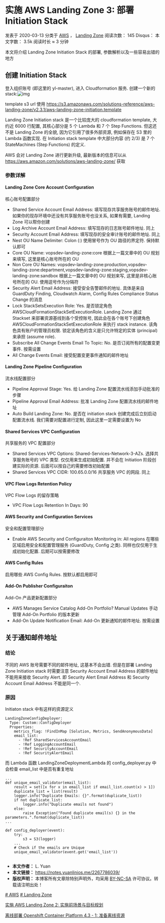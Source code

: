 # 实施 AWS Landing Zone 3: 部署 Initiation Stack

 发表于 2020-03-13 分类于 [AWS](https://notes.yuanlinios.me/categories/AWS/) ， [Landing Zone](https://notes.yuanlinios.me/categories/AWS/Landing-Zone/) 阅读次数： 145 Disqus： 本文字数： 3.5k 阅读时长 ≈ 3 分钟

本文将介绍 Landing Zone Initiation Stack 的部署, 参数解析以及一些容易出错的地方



## 创建 Initiation Stack

登入组织账号 (即这里的 yl-master), 进入 Cloudformation 服务. 创建一个新的 stack:![img](https://notes.yuanlinios.me/2267786039/create-initiation-stack.png)

template s3 url 使用 https://s3.amazonaws.com/solutions-reference/aws-landing-zone/v2.3.1/aws-landing-zone-initiation.template

Landing Zone Initiation stack 是一个比较庞大的 cloudformation template, 大约近 6000 行配置, 其核心部分是 5 个 Lambda 和 7 个 Step Functions. 但这还不是 Landing Zone 的全貌, 因为它引用了很多外部资源, 例如保存在 S3 里的 Lambda 函数实现. 在 Initiation stack template 中大部分内容 (约 2/3) 是 7 个 StateMachines (Step Functions) 的定义.

AWS 会对 Landing Zone 进行更新升级, 最新版本的信息可以从 https://aws.amazon.com/solutions/aws-landing-zone/ 获取

### 参数详解

#### Landing Zone Core Account Configuration

核心账号配置部分

- Shared Service Account Email Address: 填写现存共享服务账号的邮件地址. 如果你的现存环境中还没有共享服务账号也没关系, 如果有需要, Landing Zone 可以帮你创建
- Log Archive Account Email Address: 填写现存的日志账号邮件地址. 同上
- Security Account Email Address: 填写现存的安全审计账号的邮件地址. 同上
- Nest OU Name Delimiter: Colon (:) 使用冒号作为 OU 路径的界定符. 保持默认即可
- Core OU Name: vopsdev-landing-zone:core 根据上一篇文章中的 OU 规划来填写, 这里是核心账号所在的 OU
- Non Core OU Names: vopsdev-landing-zone:production,vopsdev-landing-zone:department,vopsdev-landing-zone:staging,vopsdev-landing-zone:sandbox 根据上一篇文章中的 OU 规划来写, 这里是非核心账号所在的 OU. 使用逗号作为分隔符
- Security Alert Email Address: 接受安全告警邮件的地址. 具体是来自 GuardDuty Finding, Cloudwatch Alarm, Config Rules Compliance Status Change 的消息
- Lock StackSetsExecution Role: Yes. 是否锁定角色 AWSCloudFormationStackSetExecutionRole. Landing Zone 通过 Stackset 来部署资源基线到各个受控账号, 因此会在各个账号下创建角色 AWSCloudFormationStackSetExecutionRole 来执行 stack instance. 该角色具有账户的管理员权限. 锁定该角色的含义是只允许特定的实体 (principal) 来承担 (assume role).
- Subscribe All Change Events Email To Topic: No. 是否订阅所有的配置变更事件. 按需设置
- All Change Events Email: 接受配置变更事件通知的邮件地址

#### Landing Zone Pipeline Configuration

流水线配置部分

- Pipeline Approval Stage: Yes. 给 Landing Zone 配置流水线添加手动批准的步骤
- Pipeline Approval Email Address: 批准 Landing Zone 配置流水线的邮件地址
- Auto Build Landing Zone: No. 是否在 initiation stack 创建完成后立刻启动配置流水线. 我们需要对配置进行定制, 因此这里一定需要设置为 No

#### Shared Services VPC Configuration

共享服务的 VPC 配置部分

- Shared Services VPC Options: Shared-Services-Network-3-AZs. 选择共享服务账号的 VPC 类型. 仅仅用来生成初始配置. 并不会在 Initiation 阶段创建实际的资源. 后面可以按自己的需要修改初始配置
- Shared Services VPC CIDR: 100.65.0.0/16 共享服务 VPC 的网段. 同上

#### VPC Flow Logs Retention Policy

VPC Flow Logs 的留存策略

- VPC Flow Logs Retention In Days: 90

#### AWS Security and Configuration Services

安全和配置管理部分

- Enable AWS Security and Configuraiton Monitoring in: All regions 在哪些区域启用安全和配置管理服务 (GuardDuty, Config 之类). 同样也仅仅用于生成初始化配置. 后期可以按需要修改

#### AWS Config Rules

启用哪些 AWS Config Rules. 按默认都启用即可

#### Add-On Publisher Configuraiton

Add-On 产品更新配置部分

- AWS Manages Service Catalog Add-On Portfolio? Manual Updates 手动管理 Add-On Portfolio 的版本更新
- Add-On Update Notification Email: Add-On 更新通知的邮件地址. 按需设置

## 关于通知邮件地址

### 结论

不同的 AWS 账号需要不同的邮件地址, 这基本不会出错. 但是在部署 Landing Zone Initiation stack 时需要注意 Security Account Email Address 的邮件地址不能用来接收 Security Alert. 即 Security Alert Email Address 和 Security Account Email Address 不能是同一个.

### 原因

Initiaton stack 中有这样的资源定义

```
LandingZoneConfigDeployer:
  Type: Custom::ConfigDeployer
  Properties:
    metrics_flag: !FindInMap [Solution, Metrics, SendAnonymousData]
    email_list:
      - !Ref SharedServicesAccountEmail
      - !Ref LoggingAccountEmail
      - !Ref SecurityAccountEmail
      - !Ref SecurityAlertEmail
```

而 Lambda 函数 LandingZoneDeploymentLambda 的 config_deployer.py 中会检查 email_list 中是否有重复地址

```
...
def unique_email_validator(email_list):
    result = set([x for x in email_list if email_list.count(x) > 1])
    duplicate_list = list(result)
    logger.info("Duplicate Emails: {}".format(duplicate_list))
    if not duplicate_list:
        logger.info("Duplicate emails not found")
    else:
        raise Exception("Found duplicate email(s) {} in the parameters.".format(duplicate_list))
...

def config_deployer(event):
    try:
        s3 = S3(logger)
    ...
    # Check if the emails are Unique
    unique_email_validator(event.get('email_list'))
        
```



- **本文作者：** L. Yuan
- **本文链接：** https://notes.yuanlinios.me/2267786039/
- **版权声明：** 本博客所有文章除特别声明外，均采用 [BY-NC-SA](https://creativecommons.org/licenses/by-nc-sa/4.0/deed.zh) 许可协议。转载请注明出处！

[# AWS](https://notes.yuanlinios.me/tags/AWS/) [# Landing Zone](https://notes.yuanlinios.me/tags/Landing-Zone/)

[ 实施 AWS Landing Zone 2: 实施前场景与目标规划](https://notes.yuanlinios.me/4237658498/)

[离线部署 Openshift Container Platform 4.3 - 1: 准备离线资源 ](https://notes.yuanlinios.me/43606303/)